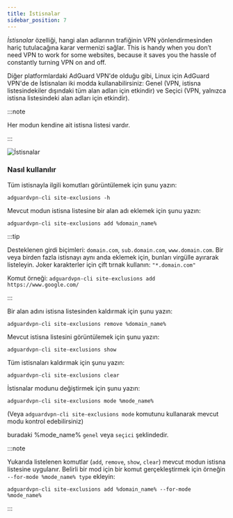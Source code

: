 ```yaml
---
title: İstisnalar
sidebar_position: 7
---
```


_İstisnalar_ özelliği, hangi alan adlarının trafiğinin VPN yönlendirmesinden hariç tutulacağına karar vermenizi sağlar. This is handy when you don’t need VPN to work for some websites, because it saves you the hassle of constantly turning VPN on and off.

Diğer platformlardaki AdGuard VPN'de olduğu gibi, Linux için AdGuard VPN'de de İstisnaları iki modda kullanabilirsiniz: Genel (VPN, istisna listesindekiler dışındaki tüm alan adları için etkindir) ve Seçici (VPN, yalnızca istisna listesindeki alan adları için etkindir).

:::note

Her modun kendine ait istisna listesi vardır.

:::

![İstisnalar](https://cdn.adtidy.org/blog/new/m6pkdVPN-CLI-exclusions.png)

### Nasıl kullanılır

Tüm istisnayla ilgili komutları görüntülemek için şunu yazın:

```
adguardvpn-cli site-exclusions -h
```

Mevcut modun istisna listesine bir alan adı eklemek için şunu yazın:

```
adguardvpn-cli site-exclusions add %domain_name%
```

:::tip

Desteklenen girdi biçimleri: `domain.com`, `sub.domain.com`, `www.domain.com`. Bir veya birden fazla istisnayı aynı anda eklemek için, bunları virgülle ayırarak listeleyin. Joker karakterler için çift tırnak kullanın: `"*.domain.com"`

Komut örneği: `adguardvpn-cli site-exclusions add https://www.google.com/`

:::

Bir alan adını istisna listesinden kaldırmak için şunu yazın:

```
adguardvpn-cli site-exclusions remove %domain_name%
```

Mevcut istisna listesini görüntülemek için şunu yazın:

```
adguardvpn-cli site-exclusions show
```

Tüm istisnaları kaldırmak için şunu yazın:

```
adguardvpn-cli site-exclusions clear
```

İstisnalar modunu değiştirmek için şunu yazın:

```
adguardvpn-cli site-exclusions mode %mode_name%
```

(Veya `adguardvpn-cli site-exclusions mode` komutunu kullanarak mevcut modu kontrol edebilirsiniz)

buradaki %mode_name% `genel` veya `seçici` şeklindedir.

:::note

Yukarıda listelenen komutlar (`add`, `remove`, `show`, `clear`) mevcut modun istisna listesine uygulanır. Belirli bir mod için bir komut gerçekleştirmek için örneğin `--for-mode %mode_name% type` ekleyin:

```
adguardvpn-cli site-exclusions add %domain_name% --for-mode %mode_name%
```

:::

